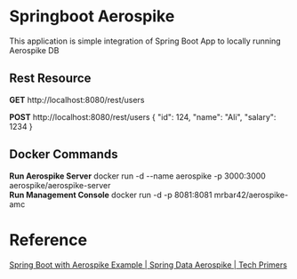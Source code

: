 # Springboot Aerospike

This application is simple integration of Spring Boot App to locally running Aerospike DB

## Rest Resource

**GET** http://localhost:8080/rest/users

**POST**  http://localhost:8080/rest/users
{
	"id": 124,
	"name": "Ali",
	"salary": 1234
}

## Docker Commands

**Run Aerospike Server** docker run -d --name aerospike -p 3000:3000 aerospike/aerospike-server  
**Run Management Console** docker run -d -p 8081:8081 mrbar42/aerospike-amc

# Reference

[Spring Boot with Aerospike Example | Spring Data Aerospike | Tech Primers](https://www.youtube.com/watch?v=MUmHNgzN-IU)
